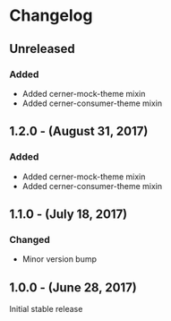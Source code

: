 Changelog
=========

Unreleased
----------
### Added
* Added cerner-mock-theme mixin
* Added cerner-consumer-theme mixin

1.2.0 - (August 31, 2017)
------------------
### Added
* Added cerner-mock-theme mixin
* Added cerner-consumer-theme mixin

1.1.0 - (July 18, 2017)
------------------
### Changed
* Minor version bump

1.0.0 - (June 28, 2017)
------------------
Initial stable release
